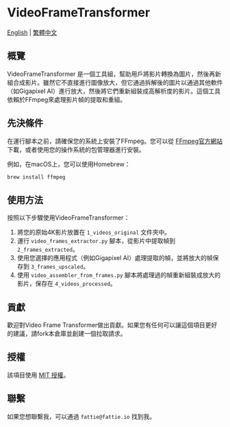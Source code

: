 # VideoFrameTransformer

[English](README.md) | [繁體中文](README.zh-TW.md)

## 概覽
VideoFrameTransformer 是一個工具組，幫助用戶將影片轉換為圖片，然後再新組合成影片。雖然它不直接進行圖像放大，但它通過拆解後的圖片以通過其他軟件（如Gigapixel AI）進行放大，然後將它們重新組裝成高解析度的影片。這個工具依賴於FFmpeg來處理影片幀的提取和重組。

## 先決條件
在運行腳本之前，請確保您的系統上安裝了FFmpeg。您可以從 [FFmpeg官方網站](https://ffmpeg.org/download.html) 下載，或者使用您的操作系統的包管理器進行安裝。

例如，在macOS上，您可以使用Homebrew：
```bash
brew install ffmpeg
```

## 使用方法
按照以下步驟使用VideoFrameTransformer：

1. 將您的原始4K影片放置在 `1_videos_original` 文件夾中。
2. 運行 `video_frames_extractor.py` 腳本，從影片中提取幀到 `2_frames_extracted`。
3. 使用您選擇的應用程式（例如Gigapixel AI）處理提取的幀，並將放大的幀保存到 `3_frames_upscaled`。
4. 使用 `video_assembler_from_frames.py` 腳本將處理過的幀重新組裝成放大的影片，保存在 `4_videos_processed`。

## 貢獻
歡迎對Video Frame Transformer做出貢獻。如果您有任何可以讓這個項目更好的建議，請fork本倉庫並創建一個拉取請求。

## 授權
該項目使用 [MIT 授權](LICENSE)。

## 聯繫
如果您想聯繫我，可以通過 `fattie@fattie.io` 找到我。
